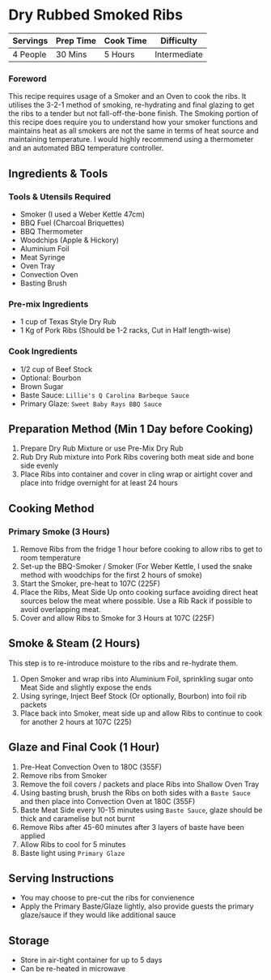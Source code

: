 # Dry Rubbed Smoked Ribs

Servings | Prep Time | Cook Time | Difficulty
------ | ---- | -----| ----------
4 People | 30 Mins | 5 Hours | Intermediate

### Foreword
This recipe requires usage of a Smoker and an Oven to cook the ribs. It utilises the 3-2-1 method of smoking, re-hydrating and final glazing to get the ribs to a tender but not fall-off-the-bone finish.
The Smoking portion of this recipe does require you to understand how your smoker functions and maintains heat as all smokers are not the same in terms of heat source and maintaining temperature. I would highly recommend using a thermometer and an automated BBQ temperature controller.

## Ingredients & Tools
### Tools & Utensils Required
  * Smoker (I used a Weber Kettle 47cm)
  * BBQ Fuel (Charcoal Briquettes)
  * BBQ Thermometer
  * Woodchips (Apple & Hickory)
  * Aluminium Foil
  * Meat Syringe
  * Oven Tray
  * Convection Oven
  * Basting Brush
  
### Pre-mix Ingredients
  * 1 cup of Texas Style Dry Rub
  * 1 Kg of Pork Ribs (Should be 1-2 racks, Cut in Half length-wise)

### Cook Ingredients
  * 1/2 cup of Beef Stock
  * Optional: Bourbon
  * Brown Sugar
  * Baste Sauce: `Lillie's Q Carolina Barbeque Sauce`
  * Primary Glaze: `Sweet Baby Rays BBQ Sauce`
  
## Preparation Method (Min 1 Day before Cooking)

  1. Prepare Dry Rub Mixture or use Pre-Mix Dry Rub
  1. Rub Dry Rub mixture into Pork Ribs covering both meat side and bone side evenly
  1. Place Ribs into container and cover in cling wrap or airtight cover and place into fridge overnight for at least 24 hours

## Cooking Method

### Primary Smoke (3 Hours)

  1. Remove Ribs from the fridge 1 hour before cooking to allow ribs to get to room temperature
  1. Set-up the BBQ-Smoker / Smoker (For Weber Kettle, I used the snake method with woodchips for the first 2 hours of smoke)
  1. Start the Smoker, pre-heat to 107C (225F)
  1. Place the Ribs, Meat Side Up onto cooking surface avoiding direct heat sources below the meat where possible. Use a Rib Rack if possible to avoid overlapping meat.
  1. Cover and allow Ribs to Smoke for 3 Hours at 107C (225F)
  
## Smoke & Steam (2 Hours)
This step is to re-introduce moisture to the ribs and re-hydrate them.

  1. Open Smoker and wrap ribs into Aluminium Foil, sprinkling sugar onto Meat Side and slightly expose the ends
  1. Using syringe, Inject Beef Stock (Or optionally, Bourbon) into foil rib packets
  1. Place back into Smoker, meat side up and allow Ribs to continue to cook for another 2 hours at 107C (225)
  
## Glaze and Final Cook (1 Hour)

  1. Pre-Heat Convection Oven to 180C (355F)
  1. Remove ribs from Smoker
  1. Remove the foil covers / packets and place Ribs into Shallow Oven Tray
  1. Using basting brush, brush the Ribs on both sides with a `Baste Sauce` and then place into Convection Oven at 180C (355F)
  1. Baste Meat Side every 10-15 minutes using `Baste Sauce`, glaze should be thick and caramelise but not burnt
  1. Remove Ribs after 45-60 minutes after 3 layers of baste have been applied
  1. Allow Ribs to cool for 5 minutes
  1. Baste light using `Primary Glaze`
  
## Serving Instructions

  * You may choose to pre-cut the ribs for convienence
  * Apply the Primary Baste/Glaze lightly, also provide guests the primary glaze/sauce if they would like additional sauce

## Storage

  * Store in air-tight container for up to 5 days
  * Can be re-heated in microwave
